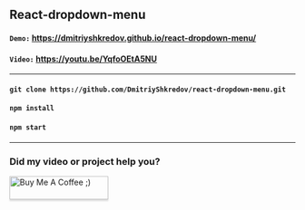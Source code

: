 ## React-dropdown-menu

#### `Demo:` https://dmitriyshkredov.github.io/react-dropdown-menu/

#### `Video:` https://youtu.be/YqfoOEtA5NU

---

#### `git clone https://github.com/DmitriyShkredov/react-dropdown-menu.git`

#### `npm install`

#### `npm start`

---

### Did my video or project help you?

<a href="https://www.buymeacoffee.com/DmitriyShkredov" target="_blank"><img src="https://www.buymeacoffee.com/assets/img/custom_images/orange_img.png" alt="Buy Me A Coffee ;)" style="height: 41px !important;width: 174px !important;box-shadow: 0px 3px 2px 0px rgba(190, 190, 190, 0.5) !important;-webkit-box-shadow: 0px 3px 2px 0px rgba(190, 190, 190, 0.5) !important;" ></a>
